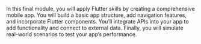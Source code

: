 In this final module, you will apply Flutter skills by creating a comprehensive mobile app. You will build a basic app structure, add navigation features, and incorporate Flutter components. You’ll integrate APIs into your app to add functionality and connect to external data. Finally, you will simulate real-world scenarios to test your app’s performance.